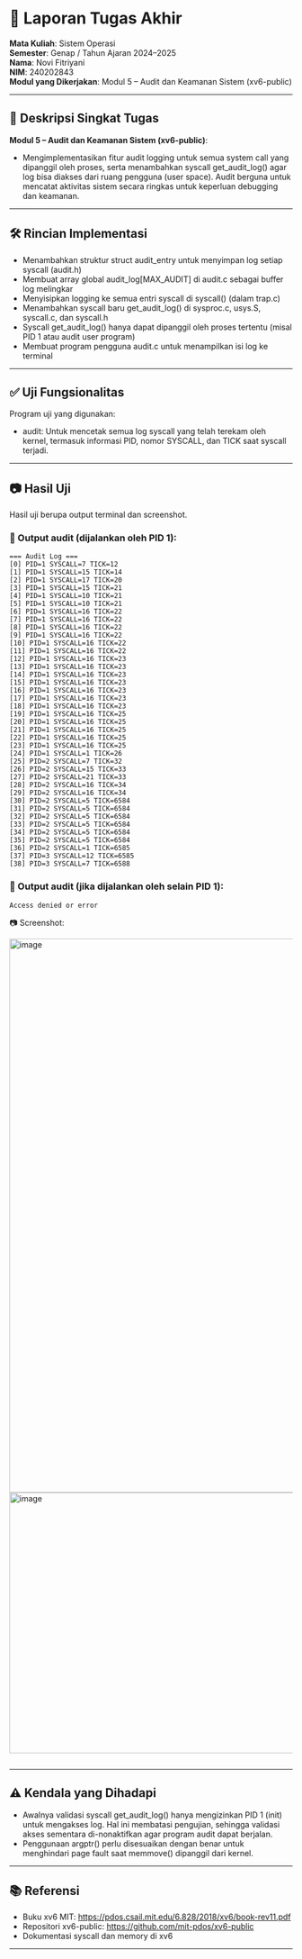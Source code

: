 # 📝 Laporan Tugas Akhir

**Mata Kuliah**: Sistem Operasi  
**Semester**: Genap / Tahun Ajaran 2024–2025  
**Nama**: Novi Fitriyani  
**NIM**: 240202843  
**Modul yang Dikerjakan**: Modul 5 – Audit dan Keamanan Sistem (xv6-public)  

---

## 📌 Deskripsi Singkat Tugas

**Modul 5 – Audit dan Keamanan Sistem (xv6-public)**:
- Mengimplementasikan fitur audit logging untuk semua system call yang dipanggil oleh proses, serta menambahkan syscall get_audit_log() agar log bisa diakses dari ruang pengguna (user space). Audit berguna untuk mencatat aktivitas sistem secara ringkas untuk keperluan debugging dan keamanan.
---

## 🛠️ Rincian Implementasi

* Menambahkan struktur struct audit_entry untuk menyimpan log setiap syscall (audit.h)
* Membuat array global audit_log[MAX_AUDIT] di audit.c sebagai buffer log melingkar
* Menyisipkan logging ke semua entri syscall di syscall() (dalam trap.c)
* Menambahkan syscall baru get_audit_log() di sysproc.c, usys.S, syscall.c, dan syscall.h
* Syscall get_audit_log() hanya dapat dipanggil oleh proses tertentu (misal PID 1 atau audit user program)
* Membuat program pengguna audit.c untuk menampilkan isi log ke terminal

---

## ✅ Uji Fungsionalitas
Program uji yang digunakan:

* audit: Untuk mencetak semua log syscall yang telah terekam oleh kernel, termasuk informasi PID, nomor SYSCALL, dan TICK saat syscall terjadi.

---

## 📷 Hasil Uji

Hasil uji berupa output terminal dan screenshot.

### 📍 Output audit (dijalankan oleh PID 1):

```
=== Audit Log ===
[0] PID=1 SYSCALL=7 TICK=12
[1] PID=1 SYSCALL=15 TICK=14
[2] PID=1 SYSCALL=17 TICK=20
[3] PID=1 SYSCALL=15 TICK=21
[4] PID=1 SYSCALL=10 TICK=21
[5] PID=1 SYSCALL=10 TICK=21
[6] PID=1 SYSCALL=16 TICK=22
[7] PID=1 SYSCALL=16 TICK=22
[8] PID=1 SYSCALL=16 TICK=22
[9] PID=1 SYSCALL=16 TICK=22
[10] PID=1 SYSCALL=16 TICK=22
[11] PID=1 SYSCALL=16 TICK=22
[12] PID=1 SYSCALL=16 TICK=23
[13] PID=1 SYSCALL=16 TICK=23
[14] PID=1 SYSCALL=16 TICK=23
[15] PID=1 SYSCALL=16 TICK=23
[16] PID=1 SYSCALL=16 TICK=23
[17] PID=1 SYSCALL=16 TICK=23
[18] PID=1 SYSCALL=16 TICK=23
[19] PID=1 SYSCALL=16 TICK=25
[20] PID=1 SYSCALL=16 TICK=25
[21] PID=1 SYSCALL=16 TICK=25
[22] PID=1 SYSCALL=16 TICK=25
[23] PID=1 SYSCALL=16 TICK=25
[24] PID=1 SYSCALL=1 TICK=26
[25] PID=2 SYSCALL=7 TICK=32
[26] PID=2 SYSCALL=15 TICK=33
[27] PID=2 SYSCALL=21 TICK=33
[28] PID=2 SYSCALL=16 TICK=34
[29] PID=2 SYSCALL=16 TICK=34
[30] PID=2 SYSCALL=5 TICK=6584
[31] PID=2 SYSCALL=5 TICK=6584
[32] PID=2 SYSCALL=5 TICK=6584
[33] PID=2 SYSCALL=5 TICK=6584
[34] PID=2 SYSCALL=5 TICK=6584
[35] PID=2 SYSCALL=5 TICK=6584
[36] PID=2 SYSCALL=1 TICK=6585
[37] PID=3 SYSCALL=12 TICK=6585
[38] PID=3 SYSCALL=7 TICK=6588
```

### 📍 Output audit (jika dijalankan oleh selain PID 1):

```
Access denied or error
```

📷 Screenshot:

<img width="701" height="984" alt="image" src="https://github.com/user-attachments/assets/e290b9fd-dab4-4e85-a69f-eaedc2b626d1" />

<img width="943" height="463" alt="image" src="https://github.com/user-attachments/assets/f2b7d58b-cb89-4724-9e17-2a9f259a7426" />


```
```
---

## ⚠️ Kendala yang Dihadapi

* Awalnya validasi syscall get_audit_log() hanya mengizinkan PID 1 (init) untuk mengakses log. Hal ini membatasi pengujian, sehingga validasi akses sementara di-nonaktifkan agar program audit dapat berjalan.
* Penggunaan argptr() perlu disesuaikan dengan benar untuk menghindari page fault saat memmove() dipanggil dari kernel.

---

## 📚 Referensi

* Buku xv6 MIT: https://pdos.csail.mit.edu/6.828/2018/xv6/book-rev11.pdf
* Repositori xv6-public: https://github.com/mit-pdos/xv6-public
* Dokumentasi syscall dan memory di xv6

---

